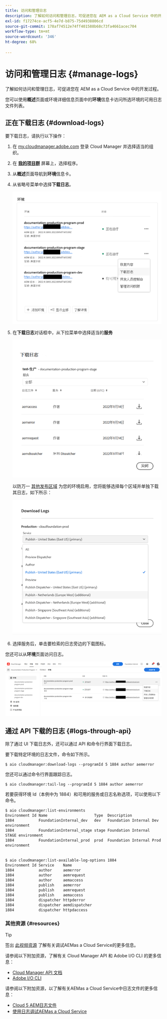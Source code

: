 ```yaml
---
title: 访问和管理日志
description: 了解如何访问和管理日志，可促进您在 AEM as a Cloud Service 中的开发过程。
exl-id: f17274ce-acf5-4e7d-b875-75d4938806cd
source-git-commit: 178af74512e74ff401588b68c73fa4661acec704
workflow-type: tm+mt
source-wordcount: '346'
ht-degree: 68%

---
```



# 访问和管理日志 {#manage-logs}

了解如何访问和管理日志，可促进您在 AEM as a Cloud Service 中的开发过程。

您可以使用&#x200B;**概述**&#x200B;页面或环境详细信息页面中的&#x200B;**环境**&#x200B;信息卡访问所选环境的可用日志文件列表。

## 正在下载日志 {#download-logs}

要下载日志，请执行以下操作：

1. 在 [my.cloudmanager.adobe.com](https://my.cloudmanager.adobe.com/) 登录 Cloud Manager 并选择适当的组织。

1. 在 **[我的项目群](/help/implementing/cloud-manager/getting-access-to-aem-in-cloud/editing-programs.md#my-programs)** 屏幕上，选择程序。

1. 从&#x200B;**概述**&#x200B;页面导航到&#x200B;**环境**&#x200B;信息卡。

1. 从省略号菜单中选择&#x200B;**下载日志**。

   ![下载日志菜单项](assets/download-logs1.png)

1. 在&#x200B;**下载日志**&#x200B;对话框中，从下拉菜单中选择适当的&#x200B;**服务**

   ![下载日志对话框](assets/download-preview.png)

   以防万一 [其他发布区域](/help/operations/additional-publish-regions.md) 为您的环境启用，您将能够选择每个区域并单独下载其日志，如下所示：

   ![下载其他发布区域的日志](assets/download-publish-region-logs.png)

1. 选择服务后，单击要检索的日志旁边的下载图标。

您还可以从&#x200B;**环境**&#x200B;页面访问日志。

![“环境”屏幕中的日志](assets/download-logs.png)

## 通过 API 下载的日志 {#logs-through-api}

除了通过 UI 下载日志外，还可以通过 API 和命令行界面下载日志。

要下载特定环境的日志文件，命令如下所示。

```shell
$ aio cloudmanager:download-logs --programId 5 1884 author aemerror
```

您还可以通过命令行界面跟踪日志。

```shell
$ aio cloudmanager:tail-log --programId 5 1884 author aemerror
```

若要获得环境 Id（本例中为 1884）和可用的服务或日志名称选项，可以使用以下命令。

```shell
$ aio cloudmanager:list-environments
Environment Id Name                     Type  Description                          
1884           FoundationInternal_dev   dev   Foundation Internal Dev environment  
1884           FoundationInternal_stage stage Foundation Internal STAGE environment
1884           FoundationInternal_prod  prod  Foundation Internal Prod environment
 
 
$ aio cloudmanager:list-available-log-options 1884
Environment Id Service    Name         
1884           author     aemerror     
1884           author     aemrequest   
1884           author     aemaccess    
1884           publish    aemerror     
1884           publish    aemrequest   
1884           publish    aemaccess    
1884           dispatcher httpderror   
1884           dispatcher aemdispatcher
1884           dispatcher httpdaccess
```

### 其他资源 {#resources}

>[!TIP]
>
>签出 [此视频资源](https://app.frame.io/reviews/28cdf463-b7fc-443b-a54a-93cb7da6567e/dbf158f1-568b-4efc-8fbc-3b241561cbab) 了解有关调试AEMas a Cloud Service的更多信息。

请参阅以下附加资源，了解有关 Cloud Manager API 和 Adobe I/O CLI 的更多信息：

* [Cloud Manager API 文档](https://developer.adobe.com/experience-cloud/cloud-manager/)
* [Adobe I/O CLI](https://github.com/adobe/aio-cli-plugin-cloudmanager)

请参阅以下附加资源，以了解有关AEMas a Cloud Service中日志文件的更多信息：

* [Cloud 5 AEM日志文件](https://experienceleague.adobe.com/docs/experience-manager-learn/cloud-service/expert-resources/cloud-5/cloud5-aem-log-files.html)
* [使用日志调试AEMas a Cloud Service](https://experienceleague.adobe.com/docs/experience-manager-learn/cloud-service/debugging/debugging-aem-as-a-cloud-service/logs.html)
